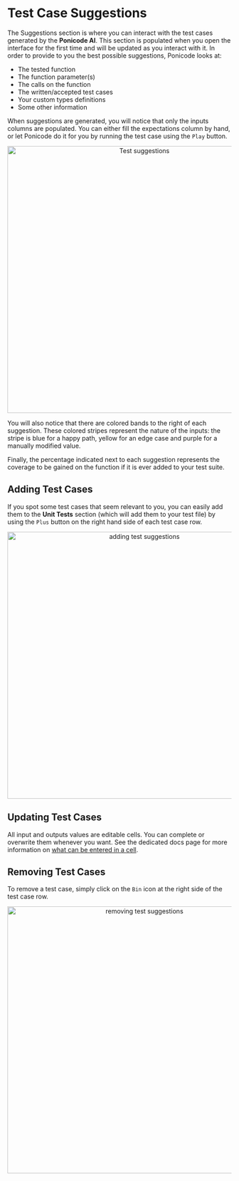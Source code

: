 # Test Case Suggestions

The Suggestions section is where you can interact with the test cases generated by the **Ponicode AI**. This section is populated when you open the interface for the first time and will be updated as you interact with it. In order to provide to you the best possible suggestions, Ponicode looks at:

- The tested function
- The function parameter(s)
- The calls on the function
- The written/accepted test cases
- Your custom types definitions
- Some other information

When suggestions are generated, you will notice that only the inputs columns are populated. You can either fill the expectations column by hand, or let Ponicode do it for you by running the test case using the <i class="fas fa-play" style="color:green"></i>`Play` button.

<p align="center">
    <img src="ut_extension/gui_test/images/suggestions_1.png" alt="Test suggestions" width="600"/>
</p>

You will also notice that there are colored bands to the right of each suggestion. These colored stripes represent the nature of the inputs: the stripe is blue for a happy path, yellow for an edge case and purple for a manually modified value.

Finally, the percentage indicated next to each suggestion represents the coverage to be gained on the function if it is ever added to your test suite.

## Adding Test Cases
If you spot some test cases that seem relevant to you, you can easily add them to the **Unit Tests** section (which will add them to your test file) by using the <i class="fas fa-plus" style="color:green"></i>`Plus` button on the right hand side of each test case row.

<p align="center">
    <img src="ut_extension/gui_test/images/suggestions_2.png" alt="adding test suggestions" width="600"/>
</p>

## Updating Test Cases
All input and outputs values are editable cells. You can complete or overwrite them whenever you want. See the dedicated docs page for more information on [what can be entered in a cell](ut_extension/gui_test/cell.md).

## Removing Test Cases
To remove a test case, simply click on the <i class="fas fa-trash-alt" style="color:gray"></i>`Bin` icon at the right side of the test case row.

<p align="center">
    <img src="ut_extension/gui_test/images/suggestions_3.png" alt="removing test suggestions" width="600"/>
</p>

